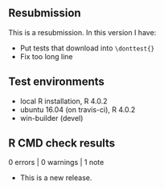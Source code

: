 ## Resubmission
This is a resubmission. In this version I have:

* Put tests that download into `\donttest{}`
* Fix too long line
  
## Test environments
* local R installation, R 4.0.2
* ubuntu 16.04 (on travis-ci), R 4.0.2
* win-builder (devel)

## R CMD check results

0 errors | 0 warnings | 1 note

* This is a new release.
